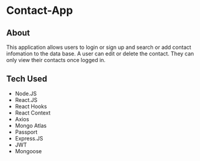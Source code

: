 # Contact-App

## About
This application allows users to login or sign up and search or add contact infomation to the data base. A user can edit or delete the contact. They can only view their contacts once logged in. 

## Tech Used
* Node.JS
* React.JS
* React Hooks
* React Context
* Axios
* Mongo Atlas
* Passport
* Express.JS
* JWT
* Mongoose